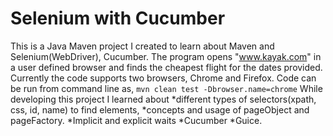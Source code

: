 Selenium with Cucumber
========================
This is a Java Maven project I created to learn about Maven and Selenium(WebDriver), Cucumber.
The program opens  "www.kayak.com" in a user defined browser and finds the cheapest flight for the dates provided.  Currently the code supports two browsers, Chrome and Firefox.
Code can be run from command line as,
```mvn clean test -Dbrowser.name=chrome```
While developing this project I learned about
  *different types of selectors(xpath, css, id, name) to find elements, 
  *concepts and usage of pageObject and pageFactory. 
  *Implicit and explicit waits
  *Cucumber
  *Guice.
	
